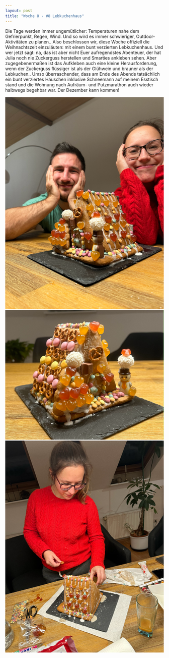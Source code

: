 ```yaml
---
layout: post
title: "Woche 8 - #8 Lebkuchenhaus"
---
```


Die Tage werden immer ungemütlicher: Temperaturen nahe dem Gefrierpunkt, Regen, Wind. Und so wird es immer schwieriger, Outdoor-Aktivitäten zu planen.. Also beschlossen wir, diese Woche offiziell die Weihnachtszeit einzuläuten: mit einem bunt verzierten Lebkuchenhaus. Und wer jetzt sagt: na, das ist aber nicht Euer aufregendstes Abenteuer, der hat Julia noch nie Zuckerguss herstellen und Smarties ankleben sehen. Aber zugegebenermaßen ist das Aufkleben auch eine kleine Herausforderung, wenn der Zuckerguss flüssiger ist als der Glühwein und brauner als der Lebkuchen.. Umso überraschender, dass am Ende des Abends tatsächlich ein bunt verziertes Häuschen inklusive Schneemann auf meinem Esstisch stand und die Wohnung nach Aufräum- und Putzmarathon auch wieder halbwegs begehbar war. Der Dezember kann kommen!

![Stolze Baumeister](/images/007_01.png)
![Die Prachtvilla](/images/007_02.png)
![Julia schmückt das Häuschen](/images/007_03.png)
